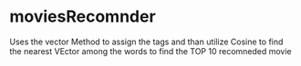 # moviesRecomnder
Uses the vector Method to assign the tags and than utilize Cosine to find the nearest VEctor among the words to find the TOP 10 recomneded movie 
